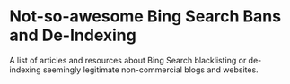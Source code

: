 # Not-so-awesome Bing Search Bans and De-Indexing
A list of articles and resources about Bing Search blacklisting or de-indexing seemingly legitimate non-commercial blogs and websites.
